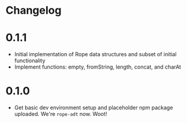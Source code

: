 # Changelog

# 0.1.1

- Initial implementation of Rope data structures and subset of initial functionality
- Implement functions: empty, fromString, length, concat, and charAt

# 0.1.0

- Get basic dev environment setup and placeholder npm package uploaded. We're `rope-adt` now. Woot!
